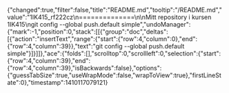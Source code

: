 {"changed":true,"filter":false,"title":"README.md","tooltip":"/README.md","value":"1IK415_rf222cz\n==============\n\nMitt repository i kursen 1IK415\ngit config --global push.default simple","undoManager":{"mark":-1,"position":0,"stack":[[{"group":"doc","deltas":[{"action":"insertText","range":{"start":{"row":4,"column":0},"end":{"row":4,"column":39}},"text":"git config --global push.default simple"}]}]]},"ace":{"folds":[],"scrolltop":0,"scrollleft":0,"selection":{"start":{"row":4,"column":39},"end":{"row":4,"column":39},"isBackwards":false},"options":{"guessTabSize":true,"useWrapMode":false,"wrapToView":true},"firstLineState":0},"timestamp":1410117079121}